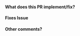 <!-- Thank you for contributing to this project! -->

#### What does this PR implement/fix?


#### Fixes Issue
<!-- Example: Issue #5 or N/A -->


#### Other comments?
